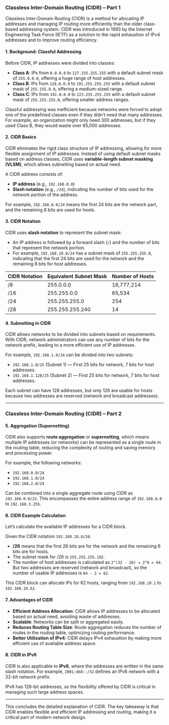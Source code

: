 ### Classless Inter-Domain Routing (CIDR) – Part 1

Classless Inter-Domain Routing (CIDR) is a method for allocating IP addresses and managing IP routing more efficiently than the older class-based addressing system. CIDR was introduced in 1993 by the Internet Engineering Task Force (IETF) as a solution to the rapid exhaustion of IPv4 addresses and to improve routing efficiency.

#### 1. **Background: Classful Addressing**
Before CIDR, IP addresses were divided into classes: 
- **Class A**: IPs from `0.0.0.0` to `127.255.255.255` with a default subnet mask of `255.0.0.0`, offering a huge range of host addresses.
- **Class B**: IPs from `128.0.0.0` to `191.255.255.255` with a default subnet mask of `255.255.0.0`, offering a medium-sized range.
- **Class C**: IPs from `192.0.0.0` to `223.255.255.255` with a default subnet mask of `255.255.255.0`, offering smaller address ranges.

Classful addressing was inefficient because networks were forced to adopt one of the predefined classes even if they didn’t need that many addresses. For example, an organization might only need 300 addresses, but if they used Class B, they would waste over 65,000 addresses.

#### 2. **CIDR Basics**
CIDR eliminates the rigid class structure of IP addressing, allowing for more flexible assignment of IP addresses. Instead of using default subnet masks based on address classes, CIDR uses **variable-length subnet masking (VLSM)**, which allows subnetting based on actual need.

A CIDR address consists of:
- **IP address** (e.g., `192.168.0.0`)
- **Slash notation** (e.g., `/24`), indicating the number of bits used for the network portion of the address.

For example, `192.168.0.0/24` means the first 24 bits are the network part, and the remaining 8 bits are used for hosts.

#### 3. **CIDR Notation**
CIDR uses **slash notation** to represent the subnet mask:
- An IP address is followed by a forward slash (`/`) and the number of bits that represent the network portion. 
- For example, `192.168.10.0/24` has a subnet mask of `255.255.255.0`, indicating that the first 24 bits are used for the network and the remaining 8 bits for host addresses.

| **CIDR Notation** | **Equivalent Subnet Mask** | **Number of Hosts** |
|-------------------|----------------------------|---------------------|
| /8                | 255.0.0.0                  | 16,777,214          |
| /16               | 255.255.0.0                | 65,534              |
| /24               | 255.255.255.0              | 254                 |
| /28               | 255.255.255.240            | 14                  |

#### 4. **Subnetting in CIDR**
CIDR allows networks to be divided into subnets based on requirements. With CIDR, network administrators can use any number of bits for the network prefix, leading to a more efficient use of IP addresses. 

For example, `192.168.1.0/24` can be divided into two subnets:
- `192.168.1.0/25` (Subnet 1) — First 25 bits for network, 7 bits for host addresses.
- `192.168.1.128/25` (Subnet 2) — First 25 bits for network, 7 bits for host addresses.

Each subnet can have 128 addresses, but only 126 are usable for hosts because two addresses are reserved (network and broadcast addresses).

---

### Classless Inter-Domain Routing (CIDR) – Part 2

#### 5. **Aggregation (Supernetting)**
CIDR also supports **route aggregation** or **supernetting**, which means multiple IP addresses (or networks) can be represented as a single route in the routing table, reducing the complexity of routing and saving memory and processing power.

For example, the following networks:
- `192.168.0.0/24`
- `192.168.1.0/24`
- `192.168.2.0/24`

Can be combined into a single aggregate route using CIDR as `192.168.0.0/22`. This encompasses the entire address range of `192.168.0.0` to `192.168.3.255`.

#### 6. **CIDR Example Calculation**
Let’s calculate the available IP addresses for a CIDR block.

Given the CIDR notation `192.168.10.0/26`:
- **/26** means that the first 26 bits are for the network and the remaining 6 bits are for hosts.
- The subnet mask for /26 is `255.255.255.192`.
- The number of host addresses is calculated as `2^(32 - 26) = 2^6 = 64`. But two addresses are reserved (network and broadcast), so the number of usable IP addresses is `64 - 2 = 62`.

This CIDR block can allocate IPs for 62 hosts, ranging from `192.168.10.1` to `192.168.10.62`.

#### 7. **Advantages of CIDR**
- **Efficient Address Allocation**: CIDR allows IP addresses to be allocated based on actual need, avoiding waste of addresses.
- **Scalable**: Networks can be split or aggregated easily.
- **Reduces Routing Table Size**: Route aggregation reduces the number of routes in the routing table, optimizing routing performance.
- **Better Utilization of IPv4**: CIDR delays IPv4 exhaustion by making more efficient use of available address space.

#### 8. **CIDR in IPv6**
CIDR is also applicable to **IPv6**, where the addresses are written in the same slash notation. For example, `2001:db8::/32` defines an IPv6 network with a 32-bit network prefix.

IPv6 has 128-bit addresses, so the flexibility offered by CIDR is critical in managing such large address spaces.

---

This concludes the detailed explanation of CIDR. The key takeaway is that CIDR enables flexible and efficient IP addressing and routing, making it a critical part of modern network design.
